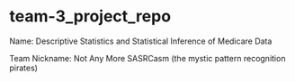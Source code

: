 # team-3_project_repo

Name: Descriptive Statistics and Statistical Inference of Medicare Data

Team Nickname: Not Any More SASRCasm (the mystic pattern recognition pirates)

 
